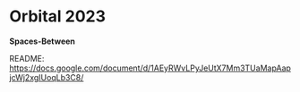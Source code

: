 # Orbital 2023

**Spaces-Between**

README: https://docs.google.com/document/d/1AEyRWvLPyJeUtX7Mm3TUaMapAapjcWj2xgIUoqLb3C8/
